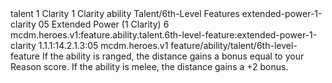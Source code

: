 <ability>
  <metadata>
    <class>talent</class>
    <cost>1 Clarity</cost>
    <cost_amount>1</cost_amount>
    <cost_resource>Clarity</cost_resource>
    <feature_type>ability</feature_type>
    <file_dpath>Talent/6th-Level Features</file_dpath>
    <item_id>extended-power-1-clarity</item_id>
    <item_index>05</item_index>
    <item_name>Extended Power (1 Clarity)</item_name>
    <level>6</level>
    <scc>mcdm.heroes.v1:feature.ability.talent.6th-level-feature:extended-power-1-clarity</scc>
    <scdc>1.1.1:14.2.1.3:05</scdc>
    <source>mcdm.heroes.v1</source>
    <type>feature/ability/talent/6th-level-feature</type>
  </metadata>
  <effects>
    <effect type="mundane">If the ability is ranged, the distance gains a bonus equal to your Reason score. If the ability is melee, the distance gains a +2 bonus.</effect>
  </effects>
</ability>
